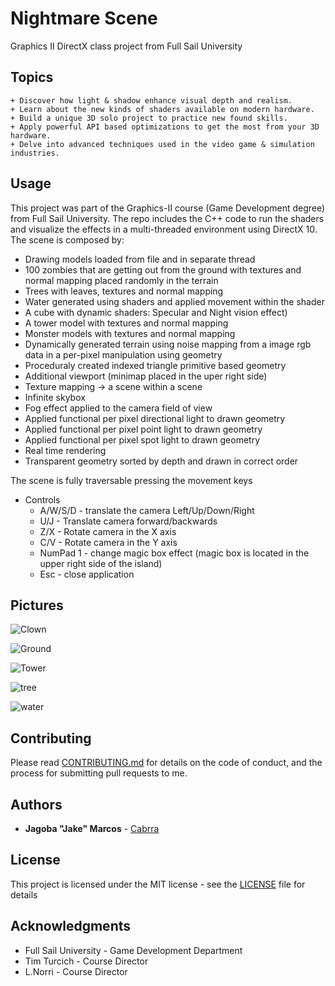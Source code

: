 Nightmare Scene
===============
Graphics II DirectX class project from Full Sail University

## Topics 
	+ Discover how light & shadow enhance visual depth and realism.
	+ Learn about the new kinds of shaders available on modern hardware. 
	+ Build a unique 3D solo project to practice new found skills. 
	+ Apply powerful API based optimizations to get the most from your 3D hardware.
	+ Delve into advanced techniques used in the video game & simulation industries.

## Usage

This project was part of the Graphics-II course (Game Development degree) from Full Sail University. 
The repo includes the C++ code to run the shaders and visualize the effects in a multi-threaded environment using DirectX 10. The scene is composed by:

+ Drawing models loaded from file and in separate thread
+ 100 zombies that are getting out from the ground with textures and normal mapping placed randomly in the terrain
+ Trees with leaves, textures and normal mapping
+ Water generated using shaders and applied movement within the shader
+ A cube with dynamic shaders: Specular and Night vision effect)
+ A tower model with textures and normal mapping
+ Monster models with textures and normal mapping
+ Dynamically generated terrain using noise mapping from a image rgb data in a per-pixel manipulation using geometry
+ Proceduraly created indexed triangle primitive based geometry
+ Additional viewport (minimap placed in the uper right side)
+ Texture mapping -> a scene within a scene
+ Infinite skybox
+ Fog effect applied to the camera field of view
+ Applied functional per pixel directional light to drawn geometry
+ Applied functional per pixel point light to drawn geometry 
+ Applied functional per pixel spot light to drawn geometry
+ Real time rendering
+ Transparent geometry sorted by depth and drawn in correct order

The scene is fully traversable pressing the movement keys

+ Controls
	+ A/W/S/D - translate the camera Left/Up/Down/Right
	+ U/J - Translate camera forward/backwards
	+ Z/X - Rotate camera in the X axis
	+ C/V - Rotate camera in the Y axis
	+ NumPad 1 - change magic box effect (magic box is located in the upper right side of the island)
	+ Esc - close application

## Pictures

![Clown](https://raw.githubusercontent.com/Cabrra/cabrra.github.io/master/Images/directXII/clown.png?token=AI_RbR9FzgRq7jUBk5hlLzR0EJRIVLPXks5bofcIwA%3D%3D)

![Ground](https://raw.githubusercontent.com/Cabrra/cabrra.github.io/master/Images/directXII/ground.png?token=AI_RbexTnT1ctngSXjO_dnNS1Tk_-cCXks5bofd8wA%3D%3D)

![Tower](https://raw.githubusercontent.com/Cabrra/cabrra.github.io/master/Images/directXII/tower.png?token=AI_RbSvdNzUc47ODaX65vtFozJ8cazRoks5bofgKwA%3D%3D)

![tree](https://raw.githubusercontent.com/Cabrra/cabrra.github.io/master/Images/directXII/tree.png?token=AI_RbQ1HEIc8QPErKiGKMgpf2oSu-x9Sks5bofgZwA%3D%3D)

![water](https://raw.githubusercontent.com/Cabrra/cabrra.github.io/master/Images/directXII/water.png?token=AI_RbSw28lB9L6GlJ7kksM42YXbC7dsAks5bofgnwA%3D%3D)

## Contributing

Please read [CONTRIBUTING.md](https://github.com/Cabrra/Contributing-template/blob/master/Contributing-template.md) for details on the code of conduct, and the process for submitting pull requests to me.

## Authors

* **Jagoba "Jake" Marcos** - [Cabrra](https://github.com/Cabrra)

## License

This project is licensed under the MIT license - see the [LICENSE](LICENSE) file for details

## Acknowledgments

* Full Sail University - Game Development Department
* Tim Turcich - Course Director
* L.Norri - Course Director
